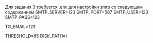 Для задания 3 требуется .env для настройки smtp со следующим содержанием
SMTP_SERVER=123
SMTP_PORT=587
SMTP_USER=123
SMTP_PASS=123

TO_EMAIL=123

THRESHOLD=85
DISK_PATH=/
